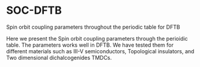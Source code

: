 # SOC-DFTB
Spin orbit coupling parameters throughout the periodic table for DFTB 


Here we present the Spin orbit coupling parameters through the perioidic table. The parameters works well in DFTB. We have tested them for different materials such as III-V semiconductors, Topological insulators, and Two dimensional dichalcogenides TMDCs.
